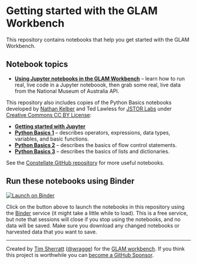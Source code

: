 # Getting started with the GLAM Workbench

This repository contains notebooks that help you get started with the GLAM Workbench.

## Notebook topics

* [**Using Jupyter notebooks in the GLAM Workbench**](Using_Jupyter_notebooks.ipynb) – learn how to run real, live code in a Jupyter noteboook, then grab some real, live data from the National Museum of Australia API.

This repository also includes copies of the Python Basics notebooks developed by [Nathan Kelber](http://nkelber.com) and Ted Lawless for [JSTOR Labs](https://labs.jstor.org/) under [Creative Commons CC BY License](https://creativecommons.org/licenses/by/4.0/):

* [**Getting started with Jupyter**](getting-started-with-jupyter.ipynb)
* [**Python Basics 1**](python-basics-1.ipynb) – describes operators, expressions, data types, variables, and basic functions.
* [**Python Basics 2**](python-basics-2.ipynb) – describes the basics of flow control statements.
* [**Python Basics 3**](python-basics-3.ipynb) – describes the basics of lists and dictionaries.

See the [Constellate GitHub repository](https://github.com/ithaka/tdm-notebooks) for more useful notebooks.

<!-- START RUN INFO -->

## Run these notebooks using Binder

[![Launch on Binder](https://mybinder.org/badge_logo.svg)](https://mybinder.org/v2/gh/GLAM-Workbench/getting-started/master/?urlpath=lab/tree/Using_Jupyter_notebooks.ipynb)

Click on the button above to launch the notebooks in this repository using the [Binder](https://mybinder.org/) service (it might take a little while to load). This is a free service, but note that sessions will close if you stop using the notebooks, and no data will be saved. Make sure you download any changed notebooks or harvested data that you want to save.

----

Created by [Tim Sherratt](https://timsherratt.org) ([@wragge](https://twitter.com/wragge)) for the [GLAM workbench](https://glam-workbench.github.io/). If you think this project is worthwhile you can [become a GitHub Sponsor](https://github.com/sponsors/wragge).
